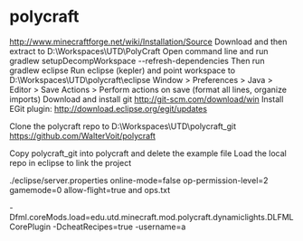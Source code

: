 polycraft
=========

http://www.minecraftforge.net/wiki/Installation/Source
Download and then extract to D:\Workspaces\UTD\PolyCraft
Open command line and run gradlew setupDecompWorkspace --refresh-dependencies
Then run gradlew eclipse
Run eclipse (kepler) and point workspace to D:\Workspaces\UTD\polycraft\eclipse
Window > Preferences > Java > Editor > Save Actions > Perform actions on save (format all lines, organize imports)
Download and install git
http://git-scm.com/download/win
Install EGit plugin: http://download.eclipse.org/egit/updates

Clone the polycraft repo to D:\Workspaces\UTD\polycraft_git
https://github.com/WalterVoit/polycraft

Copy polycraft_git into polycraft and delete the example file
Load the local repo in eclipse to link the project

./eclipse/server.properties
	online-mode=false
	op-permission-level=2
	gamemode=0
	allow-flight=true
	and ops.txt
	
-Dfml.coreMods.load=edu.utd.minecraft.mod.polycraft.dynamiclights.DLFMLCorePlugin
-DcheatRecipes=true
-username=a
